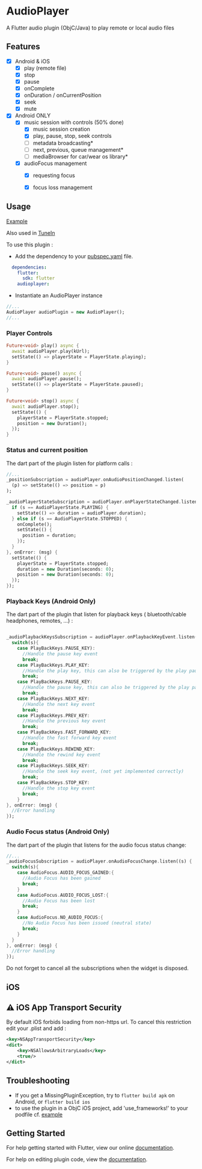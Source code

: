 # AudioPlayer

A Flutter audio plugin (ObjC/Java) to play remote or local audio files 

## Features

- [x] Android & iOS
  - [x] play (remote file)
  - [x] stop
  - [x] pause
  - [x] onComplete
  - [x] onDuration / onCurrentPosition
  - [x] seek
  - [x] mute
- [x] Android ONLY
    - [x] music session with controls (50% done)
        - [x] music session creation
        - [x] play, pause, stop, seek controls
        - [ ] metadata broadcasting*
        - [ ] next, previous, queue management*
        - [ ] mediaBrowser for car/wear os library*
    - [x] audioFocus management
        - [x] requesting focus
        - [x] focus loss management
    

## Usage

[Example](https://github.com/moda20/audioplayer/blob/master/example/lib/main.dart)

Also used in [TuneIn](https://github.com/moda20/flutter-tunein)

To use this plugin :

- Add the dependency to your [pubspec.yaml](https://github.com/moda20/audioplayer/blob/master/example/pubspec.yaml) file.

```yaml
  dependencies:
    flutter:
      sdk: flutter
    audioplayer:
```

- Instantiate an AudioPlayer instance

```dart
//...
AudioPlayer audioPlugin = new AudioPlayer();
//...
```

### Player Controls

```dart
Future<void> play() async {
  await audioPlayer.play(kUrl);
  setState(() => playerState = PlayerState.playing);
}

Future<void> pause() async {
  await audioPlayer.pause();
  setState(() => playerState = PlayerState.paused);
}

Future<void> stop() async {
  await audioPlayer.stop();
  setState(() {
    playerState = PlayerState.stopped;
    position = new Duration();
  });
}

```

### Status and current position

The dart part of the plugin listen for platform calls :

```dart
//...
_positionSubscription = audioPlayer.onAudioPositionChanged.listen(
  (p) => setState(() => position = p)
);

_audioPlayerStateSubscription = audioPlayer.onPlayerStateChanged.listen((s) {
  if (s == AudioPlayerState.PLAYING) {
    setState(() => duration = audioPlayer.duration);
  } else if (s == AudioPlayerState.STOPPED) {
    onComplete();
    setState(() {
      position = duration;
    });
  }
}, onError: (msg) {
  setState(() {
    playerState = PlayerState.stopped;
    duration = new Duration(seconds: 0);
    position = new Duration(seconds: 0);
  });
});
```

### Playback Keys (Android Only)

The dart part of the plugin that listen for playback keys ( bluetooth/cable headphones, remotes, ...) :

```dart

_audioPlaybackKeysSubscription = audioPlayer.onPlaybackKeyEvent.listen((s) {
  switch(s){
    case PlayBackKeys.PAUSE_KEY):
      //Handle the pause key event    
      break;
    case PlayBackKeys.PLAY_KEY:
      //Handle the play key, this can also be triggered by the play pause key
      break;
    case PlayBackKeys.PAUSE_KEY:
      //Handle the pause key, this can also be triggered by the play pause key
      break;
    case PlayBackKeys.NEXT_KEY:
      //Handle the next key event 
      break;
    case PlayBackKeys.PREV_KEY:
      //Handle the previous key event
      break;
    case PlayBackKeys.FAST_FORWARD_KEY:
      //Handle the fast forward key event
      break;
    case PlayBackKeys.REWIND_KEY:
      //Handle the rewind key event
      break;
    case PlayBackKeys.SEEK_KEY:
      //Handle the seek key event, (not yet implemented correctly)
      break;
    case PlayBackKeys.STOP_KEY:
      //Handle the stop key event
      break;
    }
}, onError: (msg) {
  //Error handling
});
```

### Audio Focus status (Android Only)

The dart part of the plugin that listens for the audio focus status change:

```dart
//...
_audioFocusSubscription = audioPlayer.onAudioFocusChange.listen((s) {
  switch(s){
    case AudioFocus.AUDIO_FOCUS_GAINED:{
      //Audio Focus has been gained
      break;
    }
    case AudioFocus.AUDIO_FOCUS_LOST:{
      //Audio Focus has been lost
      break;
    }
    case AudioFocus.NO_AUDIO_FOCUS:{
      //No Audio Focus has been issued (neutral state)
      break;
    }    
  }
}, onError: (msg) {
  //Error handling
});
```

Do not forget to cancel all the subscriptions when the widget is disposed.

## iOS

## :warning: iOS App Transport Security

By default iOS forbids loading from non-https url. To cancel this restriction edit your .plist and add :

```xml
<key>NSAppTransportSecurity</key>
<dict>
    <key>NSAllowsArbitraryLoads</key>
    <true/>
</dict>
```
## Troubleshooting

- If you get a MissingPluginException, try to `flutter build apk` on Android, or `flutter build ios`
- to use the plugin in a ObjC iOS project, add 'use_frameworks!' to your podfile cf. [example](https://github.com/moda20/blob/master/example/ios/Podfile)

## Getting Started

For help getting started with Flutter, view our online
[documentation](http://flutter.io/).

For help on editing plugin code, view the [documentation](https://flutter.io/platform-plugins/#edit-code).
